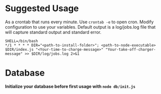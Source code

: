 # Suggested Usage

As a crontab that runs every minute. Use `crontab -e` to open cron. Modify configuration to use your variables. Default output is a log/jobs.log file that will capture standard output and standard error.

```console
SHELL=/bin/bash
*/1 * * * * DIR="<path-to-install-folder>"; <path-to-node-executable> $DIR/index.js "<Your-time-to-charge-message>" "Your-take-off-charger-message" >> $DIR/log/jobs.log 2>&1
```

# Database

**Initialize your database before first usage with `node db/init.js`**

